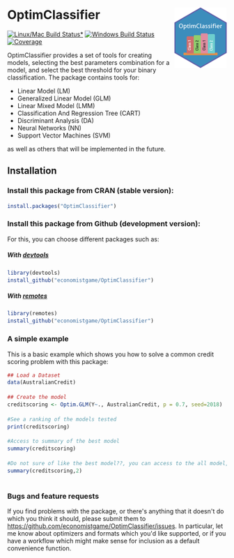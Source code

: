 # OptimClassifier <img src="man/figures/logo.png" align="right" />


[![Linux/Mac Build Status*](https://travis-ci.org/economistgame/OptimClassifier.svg?branch=master)](https://travis-ci.org/economistgame/OptimClassifier)
[![Windows Build Status](https://ci.appveyor.com/api/projects/status/f3h44m7jwr8ms9tf?svg=true)](https://ci.appveyor.com/project/economistgame/optimclassifier)
[![Coverage](https://codecov.io/gh/economistgame/OptimClassifier/branch/master/graph/badge.svg)](https://codecov.io/gh/economistgame/OptimClassifier)

OptimClassifier provides a set of tools for creating models, selecting the best parameters combination for a model, and select the best threshold for your binary classification. The package contains tools for:

- Linear Model (LM) 
- Generalized Linear Model (GLM) 
- Linear Mixed Model (LMM) 
- Classification And Regression Tree (CART)
- Discriminant Analysis (DA)
- Neural Networks (NN)
- Support Vector Machines (SVM)

as well as others that will be implemented in the future.

## Installation

### Install this package from CRAN (stable version):

```r
install.packages("OptimClassifier")
```
### Install this package from Github (development version):

For this, you can choose different packages such as:

##### With [devtools](https://github.com/hadley/devtools)

```r
library(devtools)
install_github("economistgame/OptimClassifier")
```
##### With [remotes](https://github.com/r-lib/remotes)

```r
library(remotes)
install_github("economistgame/OptimClassifier")
```
### A simple example

This is a basic example which shows you how to solve a common credit scoring problem with this package:

``` r
## Load a Dataset
data(AustralianCredit)

## Create the model
creditscoring <- Optim.GLM(Y~., AustralianCredit, p = 0.7, seed=2018)

#See a ranking of the models tested
print(creditscoring)

#Access to summary of the best model
summary(creditscoring)

#Do not sure of like the best model??, you can access to the all model, for example the 2nd model
summary(creditscoring,2)
 

```
### Bugs and feature requests

If you find problems with the package, or there's anything that it doesn't do which you think it should, please submit them to <https://github.com/economistgame/OptimClassifier/issues>. In particular, let me know about optimizers and formats which you'd like supported, or if you have a workflow which might make sense for inclusion as a default convenience function.
